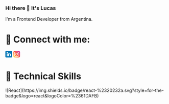 ### Hi there 👋 It's Lucas

I'm a Frontend Developer from Argentina.

<h1>🤝 Connect with me:</h1>
<a href="https://www.linkedin.com/in/lucas-figueira-489a19219/"><img src="./images/linkedin.png" width="21"></img></a>
<a href="https://www.instagram.com/lucas.figueira1/"><img src="./images/instagram.png" width="21"></img></a>


<h1>💼 Technical Skills</h1>
![React](https://img.shields.io/badge/react-%2320232a.svg?style=for-the-badge&logo=react&logoColor=%2361DAFB)


<!--
**lucasFigueira1/lucasFigueira1** is a ✨ _special_ ✨ repository because its `README.md` (this file) appears on your GitHub profile.

Here are some ideas to get you started:

- 🔭 I’m currently working on ...
- 🌱 I’m currently learning ...
- 👯 I’m looking to collaborate on ...
- 🤔 I’m looking for help with ...
- 💬 Ask me about ...
- 📫 How to reach me: ...
- 😄 Pronouns: ...
- ⚡ Fun fact: ...
-->

